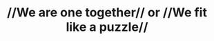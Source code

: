 ---
pid: llb63
title: "//We are one together// or //We fit like a puzzle//"
location_transcription: 
coordinates: "[-75.1750015, 39.9606433]"
zipcode: '19082'
gen_neighborhood: 
neighborhood: 
outside_phl: 'Upper Darby PA '
age: '54'
age_range: 50-59
instagram: 
image_file_name: llb_63.jpg
proposal_transcription: Something that would be all the different culture and nationality.
  Something that represent all the people of Philadelphia and surrounding area.
topic: Unity,Race Ethnicity
topic_summary: 0, 0, 0
type: Other No Form
keywords_other: 
credit: Mary
image_labels: 
twitter: 
facebook: 
permalink: "/monuments/llb63/"
layout: item-page
---